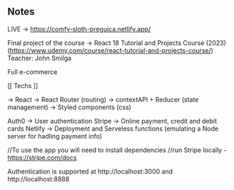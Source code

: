 ## Notes

LIVE -> https://comfy-sloth-preguica.netlify.app/

Final project of the course ->  React 18 Tutorial and Projects Course (2023)
(https://www.udemy.com/course/react-tutorial-and-projects-course/)
Teacher: John Smilga

Full e-commerce 

[[ Techs ]]

-> React 
-> React Router (routing)
-> contextAPI + Reducer (state management)
-> Styled components (css)

Auth0 -> User authentication
Stripe -> Online payment, credit and debit cards
Netlify -> Deployment and Serveless functions (emulating a Node server for hadling payment info)


//To use the app you will need to install dependencies
//run Stripe locally - https://stripe.com/docs

Authentication is supported at http://localhost:3000 and http://localhost:8888
